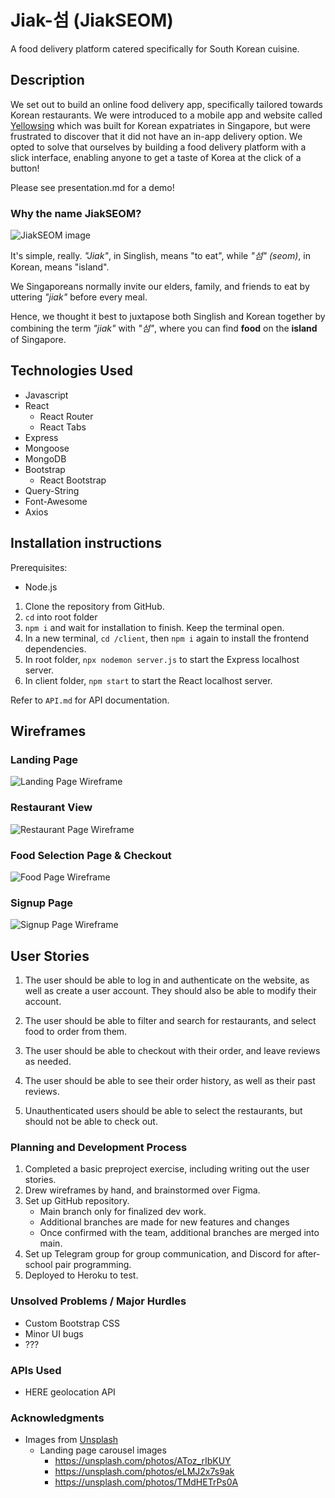 # Jiak-섬 (JiakSEOM)
A food delivery platform catered specifically for South Korean cuisine.

## Description
We set out to build an online food delivery app, specifically tailored towards Korean restaurants. We were introduced to a mobile app and website called [Yellowsing](https://yellowsing.com/) which was built for Korean expatriates in Singapore, but were frustrated to discover that it did not have an in-app delivery option. We opted to solve that ourselves by building a food delivery platform with a slick interface, enabling anyone to get a taste of Korea at the click of a button!

Please see presentation.md for a demo!

### Why the name JiakSEOM?

![JiakSEOM image](https://raw.githubusercontent.com/Sean994/teamKorea/main/readmeImages/jiakseom.jpeg)


It's simple, really. _"Jiak"_, in Singlish, means "to eat", while _"섬" (seom)_, in Korean, means "island".

We Singaporeans normally invite our elders, family, and friends to eat by uttering _"jiak"_ before every meal.

Hence, we thought it best to juxtapose both Singlish and Korean together by combining the term _"jiak"_ with _"섬"_, where you can find **food** on the **island** of Singapore.

## Technologies Used
* Javascript
* React
    * React Router
    * React Tabs
* Express
* Mongoose
* MongoDB
* Bootstrap
    * React Bootstrap
* Query-String
* Font-Awesome
* Axios



## Installation instructions

Prerequisites:
* Node.js
1. Clone the repository from GitHub.
2. `cd` into root folder
3. `npm i` and wait for installation to finish. Keep the terminal open.
4. In a new terminal, `cd /client`, then `npm i` again to install the frontend dependencies.
5. In root folder, `npx nodemon server.js` to start the Express localhost server.
6. In client folder, `npm start` to start the React localhost server.

Refer to `API.md` for API documentation.

## Wireframes

### Landing Page
![Landing Page Wireframe](https://raw.githubusercontent.com/Sean994/teamKorea/main/readmeImages/wireframe_landingPage.jpg)

### Restaurant View
![Restaurant Page Wireframe](https://raw.githubusercontent.com/Sean994/teamKorea/main/readmeImages/wireframe_restaurantPage.jpg)

### Food Selection Page & Checkout
![Food Page Wireframe](https://raw.githubusercontent.com/Sean994/teamKorea/main/readmeImages/wireframe_foodPage.jpg)

### Signup Page
![Signup Page Wireframe](https://raw.githubusercontent.com/Sean994/teamKorea/main/readmeImages/wireframe_signupPage.jpg)

## User Stories
1. The user should be able to log in and authenticate on the website, as well as create a user account. They should also be able to modify their account.

2. The user should be able to filter and search for restaurants, and select food to order from them.

3. The user should be able to checkout with their order, and leave reviews as needed.

4. The user should be able to see their order history, as well as their past reviews.

5. Unauthenticated users should be able to select the restaurants, but should not be able to check out.

### Planning and Development Process
1. Completed a basic preproject exercise, including writing out the user stories.
2. Drew wireframes by hand, and brainstormed over Figma.
3. Set up GitHub repository.
    * Main branch only for finalized dev work.
    * Additional branches are made for new features and changes
    * Once confirmed with the team, additional branches are merged into main.
4. Set up Telegram group for group communication, and Discord for after-school pair programming.
5. Deployed to Heroku to test.

### Unsolved Problems / Major Hurdles
* Custom Bootstrap CSS
* Minor UI bugs
* ???

### APIs Used
- HERE geolocation API

### Acknowledgments
* Images from [Unsplash](https://unsplash.com/)
    * Landing page carousel images
        * https://unsplash.com/photos/AToz_rIbKUY
        * https://unsplash.com/photos/eLMJ2x7s9ak
        * https://unsplash.com/photos/TMdHETrPs0A
